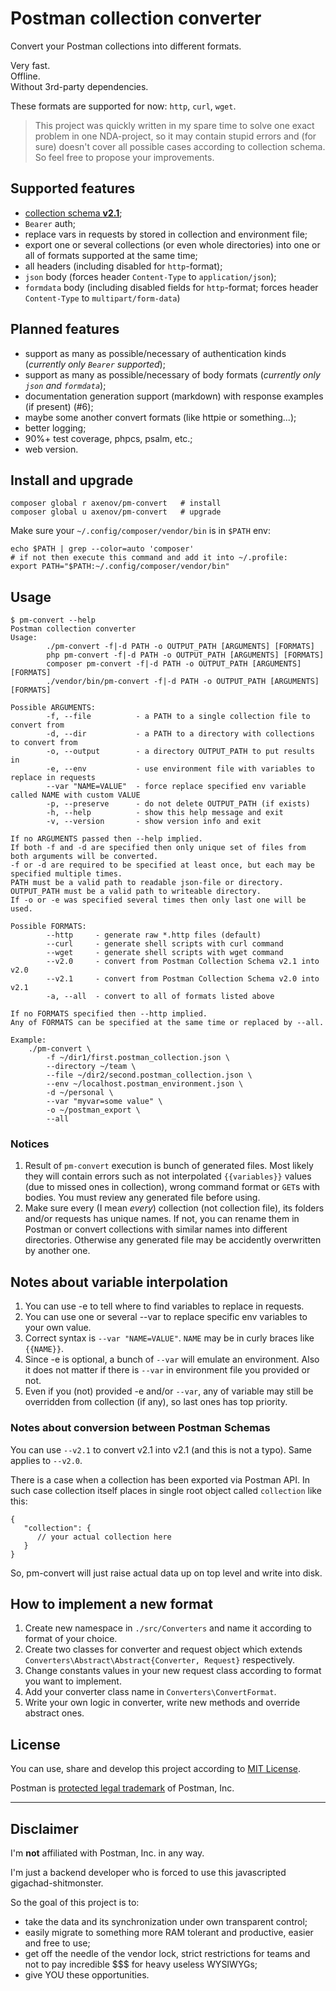# Postman collection converter

Convert your Postman collections into different formats.

Very fast.  
Offline.  
Without 3rd-party dependencies.

These formats are supported for now: `http`, `curl`, `wget`.

> This project was quickly written in my spare time to solve one exact problem in one NDA-project, so it may
> contain stupid errors and (for sure) doesn't cover all possible cases according to collection schema.
> So feel free to propose your improvements.

## Supported features

* [collection schema **v2.1**](https://schema.postman.com/json/collection/v2.1.0/collection.json);
* `Bearer` auth;
* replace vars in requests by stored in collection and environment file;
* export one or several collections (or even whole directories) into one or all of formats supported at the same time;
* all headers (including disabled for `http`-format);
* `json` body (forces header `Content-Type` to `application/json`);
* `formdata` body (including disabled fields for `http`-format; forces header `Content-Type` to `multipart/form-data`)

## Planned features

- support as many as possible/necessary of authentication kinds (_currently only `Bearer` supported_);
- support as many as possible/necessary of body formats (_currently only `json` and `formdata`_);
- documentation generation support (markdown) with response examples (if present) (#6);
- maybe some another convert formats (like httpie or something...);
- better logging;
- 90%+ test coverage, phpcs, psalm, etc.;
- web version.

## Install and upgrade

```
composer global r axenov/pm-convert   # install
composer global u axenov/pm-convert   # upgrade
```

Make sure your `~/.config/composer/vendor/bin` is in `$PATH` env:

```
echo $PATH | grep --color=auto 'composer'
# if not then execute this command and add it into ~/.profile:
export PATH="$PATH:~/.config/composer/vendor/bin"
```

## Usage

```
$ pm-convert --help
Postman collection converter
Usage:
        ./pm-convert -f|-d PATH -o OUTPUT_PATH [ARGUMENTS] [FORMATS]
        php pm-convert -f|-d PATH -o OUTPUT_PATH [ARGUMENTS] [FORMATS]
        composer pm-convert -f|-d PATH -o OUTPUT_PATH [ARGUMENTS] [FORMATS]
        ./vendor/bin/pm-convert -f|-d PATH -o OUTPUT_PATH [ARGUMENTS] [FORMATS]

Possible ARGUMENTS:
        -f, --file          - a PATH to a single collection file to convert from
        -d, --dir           - a PATH to a directory with collections to convert from
        -o, --output        - a directory OUTPUT_PATH to put results in
        -e, --env           - use environment file with variables to replace in requests
        --var "NAME=VALUE"  - force replace specified env variable called NAME with custom VALUE
        -p, --preserve      - do not delete OUTPUT_PATH (if exists)
        -h, --help          - show this help message and exit
        -v, --version       - show version info and exit

If no ARGUMENTS passed then --help implied.
If both -f and -d are specified then only unique set of files from both arguments will be converted.
-f or -d are required to be specified at least once, but each may be specified multiple times.
PATH must be a valid path to readable json-file or directory.
OUTPUT_PATH must be a valid path to writeable directory.
If -o or -e was specified several times then only last one will be used.

Possible FORMATS:
        --http     - generate raw *.http files (default)
        --curl     - generate shell scripts with curl command
        --wget     - generate shell scripts with wget command
        --v2.0     - convert from Postman Collection Schema v2.1 into v2.0
        --v2.1     - convert from Postman Collection Schema v2.0 into v2.1
        -a, --all  - convert to all of formats listed above

If no FORMATS specified then --http implied.
Any of FORMATS can be specified at the same time or replaced by --all.

Example:
    ./pm-convert \
        -f ~/dir1/first.postman_collection.json \
        --directory ~/team \
        --file ~/dir2/second.postman_collection.json \
        --env ~/localhost.postman_environment.json \
        -d ~/personal \
        --var "myvar=some value" \
        -o ~/postman_export \
        --all
```

### Notices

1. Result of `pm-convert` execution is bunch of generated files.
   Most likely they will contain errors such as not interpolated `{{variables}}` values (due to missed ones in collection),
   wrong command format or `GET`s with bodies.
   You must review any generated file before using.
2. Make sure every (I mean _every_) collection (not collection file), its folders and/or requests has unique names.
   If not, you can rename them in Postman or convert collections with similar names into different directories.
   Otherwise any generated file may be accidently overwritten by another one.

## Notes about variable interpolation

1. You can use -e to tell where to find variables to replace in requests.
2. You can use one or several --var to replace specific env variables to your own value.
3. Correct syntax is `--var "NAME=VALUE"`. `NAME` may be in curly braces like `{{NAME}}`.
4. Since -e is optional, a bunch of `--var` will emulate an environment. Also it does not matter if there is `--var` in environment file you provided or not.
5. Even if you (not) provided -e and/or `--var`, any of variable may still be overridden from collection (if any), so last ones has top priority.

### Notes about conversion between Postman Schemas

You can use `--v2.1` to convert v2.1 into v2.1 (and this is not a typo).
Same applies to `--v2.0`.

There is a case when a collection has been exported via Postman API.
In such case collection itself places in single root object called `collection` like this:

```
{
   "collection": {
      // your actual collection here
   }
}
```

So, pm-convert will just raise actual data up on top level and write into disk.

## How to implement a new format

1. Create new namespace in `./src/Converters` and name it according to format of your choice.
2. Create two classes for converter and request object which extends `Converters\Abstract\Abstract{Converter, Request}` respectively.
3. Change constants values in your new request class according to format you want to implement.
4. Add your converter class name in `Converters\ConvertFormat`.
5. Write your own logic in converter, write new methods and override abstract ones.

## License

You can use, share and develop this project according to [MIT License](LICENSE).

Postman is [protected legal trademark](https://www.postman.com/legal/trademark-policy/) of Postman, Inc.

-----

## Disclaimer

I'm **not** affiliated with Postman, Inc. in any way.

I'm just a backend developer who is forced to use this javascripted gigachad-shitmonster.

So the goal of this project is to:
* take the data and its synchronization under own transparent control;
* easily migrate to something more RAM tolerant and productive, easier and free to use;
* get off the needle of the vendor lock, strict restrictions for teams and not to pay incredible $$$ for heavy useless WYSIWYGs;
* give YOU these opportunities.
